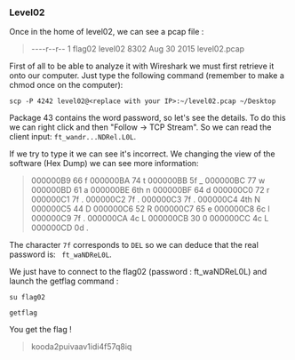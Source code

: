 ### Level02
Once in the home of level02, we can see a pcap file :

> ----r--r-- 1 flag02 level02 8302 Aug 30 2015 level02.pcap

First of all to be able to analyze it with Wireshark we must first retrieve it onto our computer. Just type the following command (remember to make a chmod once on the computer):

`scp -P 4242 level02@<replace with your IP>:~/level02.pcap ~/Desktop`

Package 43 contains the word password, so let's see the details. To do this we can right click and then "Follow -> TCP Stream". So we can read the client input: `ft_wandr...NDRel.L0L`.

If we try to type it we can see it's incorrect. We changing the view of the software (Hex Dump) we can see more information:

> 000000B9 66 f
000000BA 74 t
000000BB 5f _
000000BC 77 w
000000BD 61 a
000000BE 6th n
000000BF 64 d
000000C0 72 r
000000C1 7f .
000000C2 7f .
000000C3 7f .
000000C4 4th N
000000C5 44 D
000000C6 52 R
000000C7 65 e
000000C8 6c l
000000C9 7f .
000000CA 4c L
000000CB 30 0
000000CC 4c L
000000CD 0d .

The character `7f` corresponds to `DEL` so we can deduce that the real password is: ` ft_waNDReL0L`.

We just have to connect to the flag02 (password : ft_waNDReL0L) and launch the getflag command :

`su flag02`

`getflag`

You get the flag ! 
> kooda2puivaav1idi4f57q8iq

